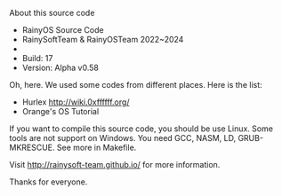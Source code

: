 About this source code 

-   RainyOS Source Code 
-   RainySoftTeam & RainyOSTeam 2022~2024 
- 
-   Build: 17 
-   Version: Alpha v0.58 

Oh, here. 
We used some codes from different places. 
Here is the list: 

-   Hurlex http://wiki.0xffffff.org/ 
-   Orange's OS Tutorial 

If you want to compile this source code, you should be use Linux. 
Some tools are not support on Windows. 
You need GCC, NASM, LD, GRUB-MKRESCUE. 
See more in Makefile. 

Visit http://rainysoft-team.github.io/ for more information. 

Thanks for everyone. 